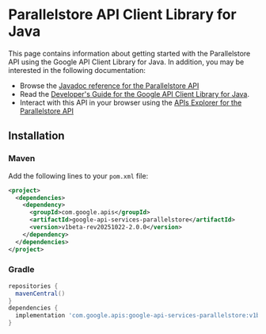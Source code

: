 # Parallelstore API Client Library for Java



This page contains information about getting started with the Parallelstore API
using the Google API Client Library for Java. In addition, you may be interested
in the following documentation:

* Browse the [Javadoc reference for the Parallelstore API][javadoc]
* Read the [Developer's Guide for the Google API Client Library for Java][google-api-client].
* Interact with this API in your browser using the [APIs Explorer for the Parallelstore API][api-explorer]

## Installation

### Maven

Add the following lines to your `pom.xml` file:

```xml
<project>
  <dependencies>
    <dependency>
      <groupId>com.google.apis</groupId>
      <artifactId>google-api-services-parallelstore</artifactId>
      <version>v1beta-rev20251022-2.0.0</version>
    </dependency>
  </dependencies>
</project>
```

### Gradle

```gradle
repositories {
  mavenCentral()
}
dependencies {
  implementation 'com.google.apis:google-api-services-parallelstore:v1beta-rev20251022-2.0.0'
}
```

[javadoc]: https://googleapis.dev/java/google-api-services-parallelstore/latest/index.html
[google-api-client]: https://github.com/googleapis/google-api-java-client/
[api-explorer]: https://developers.google.com/apis-explorer/#p/parallelstore/v1/
